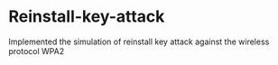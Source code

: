# Reinstall-key-attack
Implemented the simulation of  reinstall key attack against the wireless protocol WPA2
